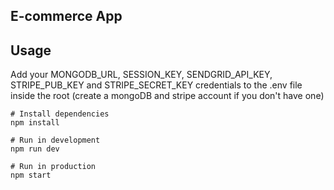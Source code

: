 ## E-commerce App

## Usage
Add your MONGODB_URL, SESSION_KEY, SENDGRID_API_KEY, STRIPE_PUB_KEY and STRIPE_SECRET_KEY credentials to the .env file inside the root (create a mongoDB and stripe account if you don't have one)
```
# Install dependencies
npm install

# Run in development
npm run dev

# Run in production
npm start
```

